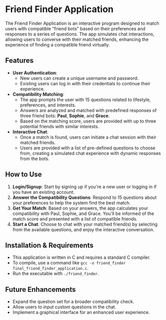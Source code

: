 <body>
    <h1>Friend Finder Application</h1>
    <p>The Friend Finder Application is an interactive program designed to match users with compatible "friend bots" based on their preferences and responses to a series of questions. The app simulates chat interactions, allowing users to converse with their matched friends, enhancing the experience of finding a compatible friend virtually.</p>

<h2>Features</h2>
    <ul>
        <li><strong>User Authentication</strong>:
            <ul>
                <li>New users can create a unique username and password.</li>
                <li>Existing users can log in with their credentials to continue their experience.</li>
            </ul>
        </li>
        <li><strong>Compatibility Matching</strong>:
            <ul>
                <li>The app prompts the user with 15 questions related to lifestyle, preferences, and interests.</li>
                <li>Answers are analyzed and matched with predefined responses of three friend bots: <strong>Paul</strong>, <strong>Sophie</strong>, and <strong>Grace</strong>.</li>
                <li>Based on the matching score, users are provided with up to three potential friends with similar interests.</li>
            </ul>
        </li>
        <li><strong>Interactive Chat</strong>:
            <ul>
                <li>Once a match is found, users can initiate a chat session with their matched friends.</li>
                <li>Users are provided with a list of pre-defined questions to choose from, creating a simulated chat experience with dynamic responses from the bots.</li>
            </ul>
        </li>
    </ul>

<h2>How to Use</h2>
    <ol>
        <li><strong>Login/Signup</strong>: Start by signing up if you're a new user or logging in if you have an existing account.</li>
        <li><strong>Answer the Compatibility Questions</strong>: Respond to 15 questions about your preferences to help the system find the best match.</li>
        <li><strong>Get Your Match</strong>: Based on your answers, the app calculates your compatibility with Paul, Sophie, and Grace. You'll be informed of the match score and presented with a list of compatible friends.</li>
        <li><strong>Start a Chat</strong>: Choose to chat with your matched friend(s) by selecting from the available questions, and enjoy the interactive conversation.</li>
    </ol>

<h2>Installation & Requirements</h2>
    <ul>
        <li>This application is written in C and requires a standard C compiler.</li>
        <li>To compile, use a command like <code>gcc -o friend_finder final_friend_finder_application.c</code>.</li>
        <li>Run the executable with <code>./friend_finder</code>.</li>
    </ul>

<h2>Future Enhancements</h2>
    <ul>
        <li>Expand the question set for a broader compatibility check.</li>
        <li>Allow users to input custom questions in the chat.</li>
        <li>Implement a graphical interface for an enhanced user experience.</li>
    </ul>
</body>

